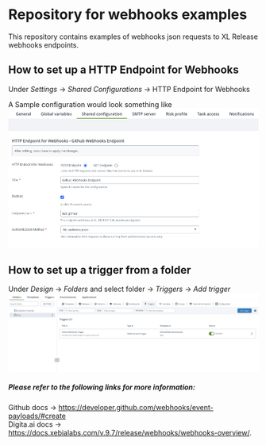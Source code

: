 #  Repository for webhooks examples

This repository contains examples of webhooks json requests to XL Release webhooks endpoints.

## How to set up a HTTP Endpoint for Webhooks
Under *Settings* ->  *Shared Configurations* -> HTTP Endpoint for Webhooks

A Sample configuration would look something like  ![screenshot of SampleConfig](sample_config.png)

## How to set up a trigger from a folder

Under *Design* -> *Folders* and select folder -> *Triggers*  -> *Add trigger*  ![screenshot of AddTriggerMenu](add_trigger_menu.png)

##### Please refer to the following links for more information:  
Github docs -> https://developer.github.com/webhooks/event-payloads/#create  
Digita.ai docs -> https://docs.xebialabs.com/v.9.7/release/webhooks/webhooks-overview/.